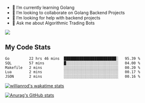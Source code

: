
- 🌱 I’m currently learning Golang
- 👯 I’m looking to collaborate on Golang Backend Projects
- 🤔 I’m looking for help with backend projects
- 💬 Ask me about Algorithmic Trading Bots

![](https://github-profile-trophy.vercel.app/?username=kevinbarrero)

## My Code Stats

<!--START_SECTION:waka-->

```txt
Go         22 hrs 46 mins  ████████████████████████░   95.39 %
SQL        57 mins         █░░░░░░░░░░░░░░░░░░░░░░░░   04.00 %
Makefile   2 mins          ░░░░░░░░░░░░░░░░░░░░░░░░░   00.20 %
Lua        2 mins          ░░░░░░░░░░░░░░░░░░░░░░░░░   00.17 %
JSON       2 mins          ░░░░░░░░░░░░░░░░░░░░░░░░░   00.16 %
```

<!--END_SECTION:waka-->

[![willianrod's wakatime stats](https://github-readme-stats.vercel.app/api/wakatime?username=holdandup&layout=compact&theme=react&custom_title=Wakatime%20All%20Time%20Stats&langs_count=8)](https://github.com/anuraghazra/github-readme-stats)

[![Anurag's GitHub stats](https://github-readme-stats.vercel.app/api?username=Kevinbarrero)](https://github.com/anuraghazra/github-readme-stats)




